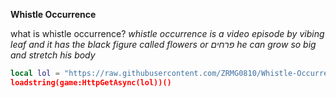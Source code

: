 **Whistle Occurrence**


what is whistle occurrence?
*whistle occurrence is a video episode by vibing leaf and it has the black figure called flowers or פרחים he can grow so big and stretch his body*


```lua
local lol = "https://raw.githubusercontent.com/ZRMG0810/Whistle-Occurrence-Project/refs/heads/main/Whistle-Ocurrence.lua
loadstring(game:HttpGetAsync(lol))()
```
